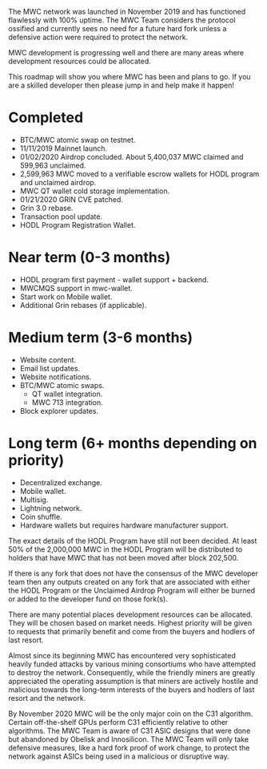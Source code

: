 The MWC network was launched in November 2019 and has functioned flawlessly with 100% uptime. The MWC Team considers the protocol ossified and currently sees no need for a future hard fork unless a defensive action were required to protect the network.

MWC development is progressing well and there are many areas where development resources could be allocated.

This roadmap will show you where MWC has been and plans to go. If you are a skilled developer then please jump in and help make it happen!

# Completed
- BTC/MWC atomic swap on testnet.
- 11/11/2019 Mainnet launch.
- 01/02/2020 Airdrop concluded. About 5,400,037 MWC claimed and 599,963 unclaimed.
- 2,599,963 MWC moved to a verifiable escrow wallets for HODL program and unclaimed airdrop.
- MWC QT wallet cold storage implementation.
- 01/21/2020 GRIN CVE patched.
- Grin 3.0 rebase.
- Transaction pool update.
- HODL Program Registration Wallet.

# Near term (0-3 months)
- HODL program first payment - wallet support + backend.
- MWCMQS support in mwc-wallet.
- Start work on Mobile wallet.
- Additional Grin rebases (if applicable).

# Medium term (3-6 months)
- Website content.
- Email list updates.
- Website notifications.
- BTC/MWC atomic swaps.
  - QT wallet integration.
  - MWC 713 integration.
- Block explorer updates.

# Long term (6+ months depending on priority)
- Decentralized exchange.
- Mobile wallet.
- Multisig.
- Lightning network.
- Coin shuffle.
- Hardware wallets but requires hardware manufacturer support.

The exact details of the HODL Program have still not been decided.  At least 50% of the 2,000,000 MWC in the HODL Program will be distributed to holders that have MWC that has not been moved after block 202,500.

If there is any fork that does not have the consensus of the MWC developer team then any outputs created on any fork that are associated with either the HODL Program or the Unclaimed Airdrop Program will either be burned or added to the developer fund on those fork(s).

There are many potential places development resources can be allocated. They will be chosen based on market needs.  Highest priority will be given to requests that primarily benefit and come from the buyers and hodlers of last resort.

Almost since its beginning MWC has encountered very sophisticated heavily funded attacks by various mining consortiums who have attempted to destroy the network. Consequently, while the friendly miners are greatly appreciated the operating assumption is that miners are actively hostile and malicious towards the long-term interests of the buyers and hodlers of last resort and the network.

By November 2020 MWC will be the only major coin on the C31 algorithm. Certain off-the-shelf GPUs perform C31 efficiently relative to other algorithms. The MWC Team is aware of C31 ASIC designs that were done but abandoned by Obelisk and Innosilicon. The MWC Team will only take defensive measures, like a hard fork proof of work change, to protect the network against ASICs being used in a malicious or disruptive way.
